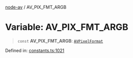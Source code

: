 [node-av](../globals.md) / AV\_PIX\_FMT\_ARGB

# Variable: AV\_PIX\_FMT\_ARGB

> `const` **AV\_PIX\_FMT\_ARGB**: [`AVPixelFormat`](../type-aliases/AVPixelFormat.md)

Defined in: [constants.ts:1021](https://github.com/seydx/av/blob/f8631fc881b394300b1479f511d55cf1c370a87f/src/constants/constants.ts#L1021)

